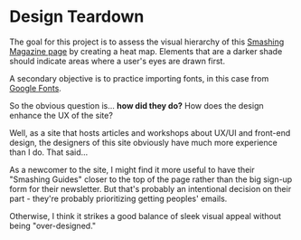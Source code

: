 # Design Teardown

The goal for this project is to assess the visual hierarchy of this [Smashing Magazine page](https://www.smashingmagazine.com/) by creating a heat map. Elements that are a darker shade should indicate areas where a user's eyes are drawn first.

A secondary objective is to practice importing fonts, in this case from [Google Fonts](https://fonts.google.com/).

So the obvious question is... **how did they do?** How does the design enhance the UX of the site?

Well, as a site that hosts articles and workshops about UX/UI and front-end design, the designers of this site obviously have much more experience than I do. That said...

As a newcomer to the site, I might find it more useful to have their "Smashing Guides" closer to the top of the page rather than the big sign-up form for their newsletter. But that's probably an intentional decision on their part - they're probably prioritizing getting peoples' emails.

Otherwise, I think it strikes a good balance of sleek visual appeal without being "over-designed."